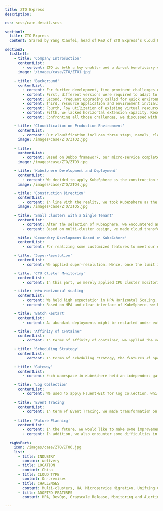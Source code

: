 ```yaml
---
title: ZTO Express
description:

css: scss/case-detail.scss

section1:
  title: ZTO Express
  content: Shared by Yang Xiaofei, head of R&D of ZTO Express’s Cloud Platform, this article mainly introduces the development and deployment of KubeSphere on production environment, as well as application scenarios of ZTO Express.

section2:
  listLeft:
    - title: 'Company Introduction'
      contentList:
        - content: ZTO is both a key enabler and a direct beneficiary of China’s fast-growing e-commerce market, and has established itself as one of the largest express delivery service providers for millions of online merchants and consumers transacting on leading Chinese e-commerce platforms, such as Alibaba and JD.com. Globally, ZTO provides delivery services in key overseas markets through its business partners as it expands coverage of international express delivery by collaborating with international industry players.
      image: '/images/case/ZTO/ZTO1.jpg' 
      
    - title: 'Background'
      contentList:
        - content: For further development, five prominent challenges were waiting to be addressed. 
        - content: First, different versions were required to adapt to different environments. However, as multiple versions were carried out, we could not effectively respond to resources through virtual machines. 
        - content: Second, frequent upgrading called for quick environment initialization, and new versions were proposed frequently even every week. 
        - content: Third, resource application and environment initialization were over-complex. We used conventional approaches for resource application in 2019, when trouble tickets were required for environment initialization delivery. It was troublesome and low efficient for testers as they needed to apply for resources first and release those resources after testing. 
        - content: Fourth, low utilization of existing virtual resource was another problem. Staff turnovers and changes in positions sent abundant resources into zombies, especially on development and testing environment. 
        - content: Fifth, we lacked horizontal extension capacity. Resources were scarce on important shopping days such as “6.18” and “double 11”. To address this problem, we used to prepare resources in advance and take them back after the events. This proved to be outdated. 
        - content: Confronting all those challenges, we discussed with developers and decided to embark on cloudification.

    - title: 'Cloudification on Production Environment'
      contentList:
        - content: Our cloudification includes three steps, namely, cloud-based, cloud-ready and cloud-native.
      image: /images/case/ZTO/ZTO2.jpg
    
    - title:
      contentList:
        - content: Based on Dubbo framework, our micro-service completed transformation in an early date. However, the micro-service was carried out through virtual machine, when the emergence of Salts led to troubles. Therefore, we needed to make transformations on IaaS and container.
      image: /images/case/ZTO/ZTO3.jpg

    - title: 'KubeSphere Development and Deployment'
      contentList:
        - content: We decided to apply KubeSphere as the construction scheme of our container management platform, ZKE, and as an upper container PaaS platform for running micro-services.
      image: /images/case/ZTO/ZTO4.jpg

    - title: 'Construction Direction'
      contentList:
        - content: In line with the reality, we took KubeSphere as the container platform for running our stateless service, Kubernetes observability, and infrastructure resource monitoring, while stateful service like middlewares are provided in Iaas.
      image: /images/case/ZTO/ZTO5.jpg

    - title: 'Small Clusters with a Single Tenant'
      contentList:
        - content: After the selection of KubeSphere, we encountered another problem——Should we choose small clusters with a single tenant or a large cluster with multi-tenants?  After consulting the KubeSphere team and evaluating our own demands, we picked up small clusters with single tenant. In accordance with business scenarios (such as middle desk business, and scanning business) and resource applications (such as big data, edge), we created different clusters. 
        - content: Based on multi-cluster design, we made cloud transformation in line with KubeSphere v2.0. Each cluster on development, testing and production environment were deployed with a set of KubeSphere, while public components are drawn out, such as monitor and log.

    - title: 'Secondary Development Based on KubeSphere'
      contentList:
        - content: For realizing some customized features to meet our demand, we integrated our business scenarios to KubeSphere. Here is the integration took place between the summer of 2019 and October of 2020.

    - title: 'Super-Resolution'
      contentList:
        - content: We applied super-resolution. Hence, once the limit is set, requests could be quickly computed and integrated. On production environment, the super-resolution ratio for CPU is 10 and memory 1.5.

    - title: 'CPU Cluster Monitoring'
      contentList:
        - content: In this part, we merely applied CPU cluster monitoring for demonstrating the data we monitored.

    - title: 'HPA Horizontal Scaling'
      contentList:
        - content: We held high expectation in HPA Horizontal Scaling. As KubeSphere resource allocation supports horizontal scaling, we set the horizontal scaling independently and integrated it with super-resolution, thus to facilitate the measurement of the super-resolution ratio.
        - content: Based on HPA and clear interface of KubeSphere, we have almost been free from operation and maintenance of some core businesses. In addition, demand in emergency scenarios can be quickly responded. For example, when it comes to upstream consumption backlogs, we can quickly increase replication and give a instant response.

    - title: 'Batch Restart'
      contentList:
        - content: As abundant deployments might be restarted under extreme conditions, we set an exclusive module in particular. Hence, what we need is only one click to get instant restart and quick response of clusters or deployments under one Namespace.

    - title: 'Affinity of Container'
      contentList:
        - content: In terms of affinity of container, we applied the soft anti-affinity, as some applications found their resource usage mutually exclusive. In addition, we also added some features and affinity settings in this part.

    - title: 'Scheduling Strategy'
      contentList:
        - content: In terms of scheduling strategy, the features of specifying a host group and exclusive host stood out.  As some of our businesses needed to access to the internet port, we put all those businesses within one host group and provided it with access to the internet. We also applied exclusive host to run big data applications in the early hours of morning, because the service was idle at that moment.

    - title: 'Gateway'
      contentList:
        - content: Each Namespace in KubeSphere held an independent gateway. Independent gateway met our production requirement, while we also needed pan-gateway in development and testing, thus to achieve quicker responses to servers. Hence, we set both pan-gateway and independent gateway, and had access to all development and testing through pan-domain name. After configuration, our services could be directly accessed through KubeSphere interface.

    - title: 'Log Collection'
      contentList:
        - content: We used to apply Fluent-Bit for log collection, while since there were some mistakes made in resources upgrading or parameters, it always failed as businesses kept increasing. Therefore, we turned to Sidecar. Services based on Java all set an independent Sidecar, and pushed logs to centers like ElasticSearch through Logkit, a small agent. We continued to use Fluent-agent to collect logs  under development and testing environment, while for production scenarios that require complete logs, we took further steps to ensure that logs were persistently stored at disks. All logs of containers were collected through four approaches, including console log, Fluent-agent console log, /data Sldercar-logkit and /data NFS.

    - title: 'Event Tracing'
      contentList:
        - content: In term of Event Tracing, we made transformation on the basis of Kube-eventer, and added event tracing to KubeSphere, where configurated information could be sent to Ding Talk. As for changes in businesses that were highly concerned under production environment, we could send them to work group of Ding Talk through customized configuration.
          
    - title: 'Future Planning'
      contentList:
        - content: In the future, we would like to make some improvements in several aspects. First of all, service plate will ensure that all individuals, including operators, maintainers as well as developers, can understand the framework of the services provided, the middlewares and data bases relied on,as well as the running status. Second, it is expected that status quo of all PODS, including changes in color and resources allocation can be seen from the perspective of the whole cluster. Third, we hope that edge computing can be applied for uploading scanned statistics of transferred expresses, automatic recognition of violate practice of operator, the wisdom park project and other purposes.
        - content: In addition, we also encounter some difficulties in the management of abundant edge nodes, stability and high availability of KubeEdge, and deployment and automatic operation and maintenance of edge nodes. We are exploring more uncharted areas with the pursuit of breakthroughs.

  rightPart:
    icon: /images/case/ZTO/ZTO6.jpg
    list:
      - title: INDUSTRY
        content: Delivery
      - title: LOCATION
        content: China
      - title: CLOUD TYPE
        content: On-premises
      - title: CHALLENGES
        content: Multi-clusters, HA, Microservice Migration, Unifying Container and VM Networking
      - title: ADOPTED FEATURES
        content: HPA, DevOps, Grayscale Release, Monitoring and Alerting

---
```

